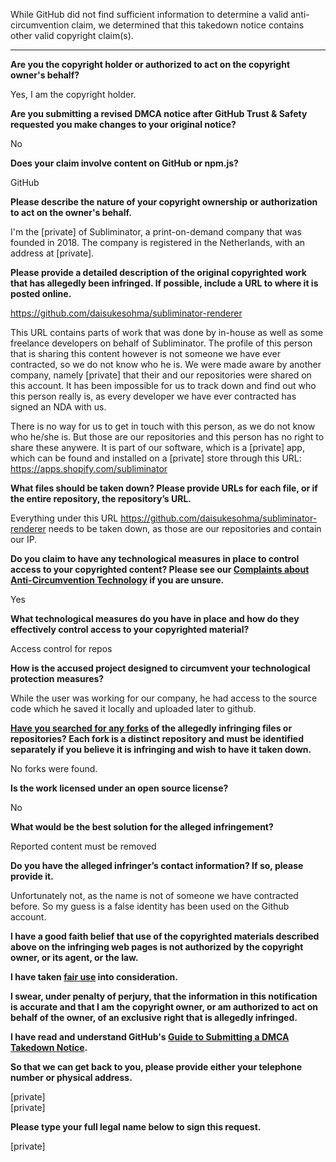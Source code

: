 While GitHub did not find sufficient information to determine a valid anti-circumvention claim, we determined that this takedown notice contains other valid copyright claim(s).

---

**Are you the copyright holder or authorized to act on the copyright owner's behalf?**

Yes, I am the copyright holder.

**Are you submitting a revised DMCA notice after GitHub Trust & Safety requested you make changes to your original notice?**

No

**Does your claim involve content on GitHub or npm.js?**

GitHub

**Please describe the nature of your copyright ownership or authorization to act on the owner's behalf.**

I'm the [private] of Subliminator, a print-on-demand company that was founded in 2018. The company is registered in the Netherlands, with an address at [private].

**Please provide a detailed description of the original copyrighted work that has allegedly been infringed. If possible, include a URL to where it is posted online.**

https://github.com/daisukesohma/subliminator-renderer

This URL contains parts of work that was done by in-house as well as some freelance developers on behalf of Subliminator. The profile of this person that is sharing this content however is not someone we have ever contracted, so we do not know who he is. We were made aware by another company, namely [private] that their and our repositories were shared on this account. It has been impossible for us to track down and find out who this person really is, as every developer we have ever contracted has signed an NDA with us.

There is no way for us to get in touch with this person, as we do not know who he/she is. But those are our repositories and this person has no right to share these anywere. It is part of our software, which is a [private] app, which can be found and installed on a [private] store through this URL: https://apps.shopify.com/subliminator

**What files should be taken down? Please provide URLs for each file, or if the entire repository, the repository’s URL.**

Everything under this URL https://github.com/daisukesohma/subliminator-renderer needs to be taken down, as those are our repositories and contain our IP.

**Do you claim to have any technological measures in place to control access to your copyrighted content? Please see our <a href="https://docs.github.com/articles/guide-to-submitting-a-dmca-takedown-notice#complaints-about-anti-circumvention-technology">Complaints about Anti-Circumvention Technology</a> if you are unsure.**

Yes

**What technological measures do you have in place and how do they effectively control access to your copyrighted material?**

Access control for repos

**How is the accused project designed to circumvent your technological protection measures?**

While the user was working for our company, he had access to the source code which he saved it locally and uploaded later to github.

**<a href="https://docs.github.com/articles/dmca-takedown-policy#b-what-about-forks-or-whats-a-fork">Have you searched for any forks</a> of the allegedly infringing files or repositories? Each fork is a distinct repository and must be identified separately if you believe it is infringing and wish to have it taken down.**

No forks were found.

**Is the work licensed under an open source license?**

No

**What would be the best solution for the alleged infringement?**

Reported content must be removed

**Do you have the alleged infringer’s contact information? If so, please provide it.**

Unfortunately not, as the name is not of someone we have contracted before. So my guess is a false identity has been used on the Github account.

**I have a good faith belief that use of the copyrighted materials described above on the infringing web pages is not authorized by the copyright owner, or its agent, or the law.**

**I have taken <a href="https://www.lumendatabase.org/topics/22">fair use</a> into consideration.**

**I swear, under penalty of perjury, that the information in this notification is accurate and that I am the copyright owner, or am authorized to act on behalf of the owner, of an exclusive right that is allegedly infringed.**

**I have read and understand GitHub's <a href="https://docs.github.com/articles/guide-to-submitting-a-dmca-takedown-notice/">Guide to Submitting a DMCA Takedown Notice</a>.**

**So that we can get back to you, please provide either your telephone number or physical address.**

[private]  
[private]

**Please type your full legal name below to sign this request.**

[private]
